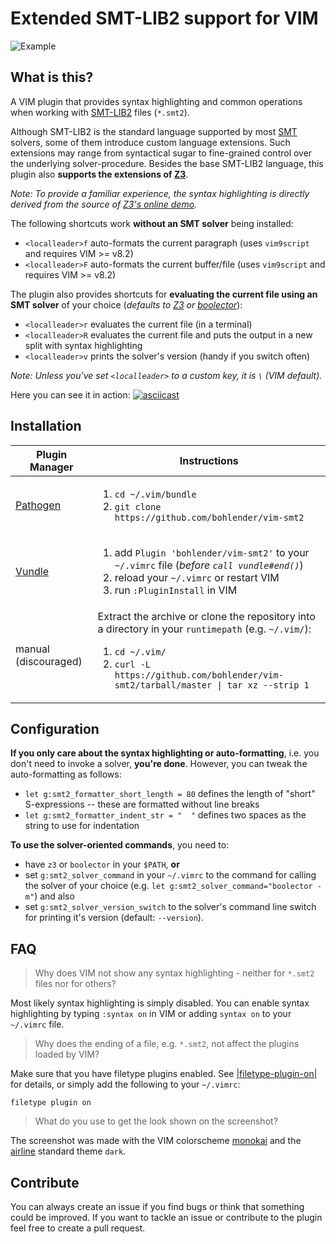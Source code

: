# Extended SMT-LIB2 support for VIM
![Example](/example.png?raw=true "Example")

## What is this?
A VIM plugin that provides syntax highlighting and common operations when working with [SMT-LIB2](http://smtlib.cs.uiowa.edu/) files (`*.smt2`).

Although SMT-LIB2 is the standard language supported by most [SMT](https://en.wikipedia.org/wiki/Satisfiability_modulo_theories) solvers, some of them introduce custom language extensions.
Such extensions may range from syntactical sugar to fine-grained control over the underlying solver-procedure.
Besides the base SMT-LIB2 language, this plugin also **supports the extensions of [Z3](https://github.com/Z3Prover/z3)**.

*Note: To provide a familiar experience, the syntax highlighting is directly derived from the source of [Z3's online demo](https://rise4fun.com/Z3/).*

The following shortcuts work **without an SMT solver** being installed:
* `<localleader>f` auto-formats the current paragraph (uses `vim9script` and requires VIM >= v8.2)
* `<localleader>F` auto-formats the current buffer/file (uses `vim9script` and requires VIM >= v8.2)

The plugin also provides shortcuts for **evaluating the current file using an SMT solver** of your choice (*defaults to [Z3](https://github.com/Z3Prover/z3) or [boolector](http://fmv.jku.at/boolector)*):
* `<localleader>r` evaluates the current file (in a terminal)
* `<localleader>R` evaluates the current file and puts the output in a new split with syntax highlighting
* `<localleader>v` prints the solver's version (handy if you switch often)

*Note: Unless you've set `<localleader>` to a custom key, it is `\` (VIM default).*

Here you can see it in action:
[![asciicast](https://asciinema.org/a/4LP65uSchEbciwnRsdTImwzqW.png)](https://asciinema.org/a/4LP65uSchEbciwnRsdTImwzqW)

## Installation

| Plugin Manager | Instructions |
| ------------- | ------------- |
| [Pathogen](https://github.com/tpope/vim-pathogen) | <ol><li>`cd ~/.vim/bundle`</li><li>`git clone https://github.com/bohlender/vim-smt2`</li></ol> |
| [Vundle](https://github.com/VundleVim/Vundle.vim) | <ol><li>add `Plugin 'bohlender/vim-smt2'` to your `~/.vimrc` file (*before `call vundle#end()`*)</li><li>reload your `~/.vimrc` or restart VIM</li><li>run `:PluginInstall` in VIM</li></ol> |
| manual (discouraged) | Extract the archive or clone the repository into a directory in your `runtimepath` (e.g. `~/.vim/`): <ol><li>`cd ~/.vim/`</li><li>`curl -L https://github.com/bohlender/vim-smt2/tarball/master \| tar xz --strip 1`</li></ol> |

## Configuration
**If you only care about the syntax highlighting or auto-formatting**,  i.e. you don't need to invoke a solver, **you're done**.
However, you can tweak the auto-formatting as follows:
* `let g:smt2_formatter_short_length = 80` defines the length of "short" S-expressions -- these are formatted without line breaks
* `let g:smt2_formatter_indent_str = "  "` defines two spaces as the string to use for indentation

**To use the solver-oriented commands**, you need to:
* have `z3` or `boolector` in your `$PATH`, **or**
* set `g:smt2_solver_command` in your `~/.vimrc` to the command for calling the solver of your choice (e.g. `let g:smt2_solver_command="boolector -m"`) and also
* set `g:smt2_solver_version_switch` to the solver's command line switch for printing it's version (default: `--version`).

## FAQ
> Why does VIM  not show any syntax highlighting - neither for `*.smt2` files nor for others?

Most likely syntax highlighting is simply disabled.
You can enable syntax highlighting by typing `:syntax on` in VIM or adding `syntax on` to your `~/.vimrc` file.

> Why does the ending of a file, e.g. `*.smt2`, not affect the plugins loaded by VIM?

Make sure that you have filetype plugins enabled. See [|filetype-plugin-on|](https://vimhelp.org/filetype.txt.html#%3Afiletype-plugin-on) for details, or simply add the following to your `~/.vimrc`:
```
filetype plugin on
```

> What do you use to get the look shown on the screenshot?

The screenshot was made with the VIM colorscheme [monokai](https://github.com/crusoexia/vim-monokai) and the [airline](https://github.com/vim-airline/vim-airline) standard theme `dark`.

## Contribute
You can always create an issue if you find bugs or think that something could be improved.
If you want to tackle an issue or contribute to the plugin feel free to create a pull request.
